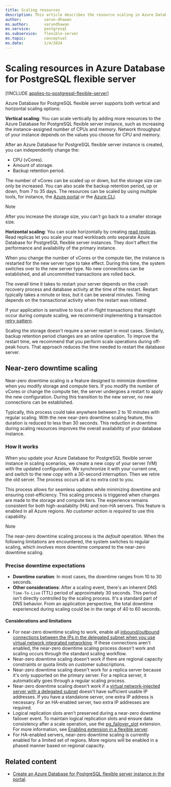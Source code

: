 ```yaml
---
title: Scaling resources
description: This article describes the resource scaling in Azure Database for PostgreSQL flexible server.
author:          varun-dhawan
ms.author:       varundhawan
ms.service:      postgresql
ms.subservice:   flexible-server
ms.topic:        conceptual
ms.date:         1/4/2024
---
```


# Scaling resources in Azure Database for PostgreSQL flexible server

[!INCLUDE [applies-to-postgresql-flexible-server](../includes/applies-to-postgresql-flexible-server.md)]

Azure Database for PostgreSQL flexible server supports both vertical and horizontal scaling options:

**Vertical scaling**: You can scale vertically by adding more resources to the Azure Database for PostgreSQL flexible server instance, such as increasing the instance-assigned number of CPUs and memory. Network throughput of your instance depends on the values you choose for CPU and memory.

After an Azure Database for PostgreSQL flexible server instance is created, you can independently change the:

- CPU (vCores).
- Amount of storage.
- Backup retention period.

The number of vCores can be scaled up or down, but the storage size can only be increased. You can also scale the backup retention period, up or down, from 7 to 35 days. The resources can be scaled by using multiple tools, for instance, the [Azure portal](./quickstart-create-server-portal.md) or the [Azure CLI](./quickstart-create-server-cli.md).

> [!NOTE]
> After you increase the storage size, you can't go back to a smaller storage size.

**Horizontal scaling**: You can scale horizontally by creating [read replicas](./concepts-read-replicas.md). Read replicas let you scale your read workloads onto separate Azure Database for PostgreSQL flexible server instances. They don't affect the performance and availability of the primary instance.

When you change the number of vCores or the compute tier, the instance is restarted for the new server type to take effect. During this time, the system switches over to the new server type. No new connections can be established, and all uncommitted transactions are rolled back. 

The overall time it takes to restart your server depends on the crash recovery process and database activity at the time of the restart. Restart typically takes a minute or less, but it can be several minutes. Timing depends on the transactional activity when the restart was initiated.

If your application is sensitive to loss of in-flight transactions that might occur during compute scaling, we recommend implementing a transaction [retry pattern](../single-server/concepts-connectivity.md#handling-transient-errors).

Scaling the storage doesn't require a server restart in most cases. Similarly, backup retention period changes are an online operation. To improve the restart time, we recommend that you perform scale operations during off-peak hours. That approach reduces the time needed to restart the database server.

## Near-zero downtime scaling

Near-zero downtime scaling is a feature designed to minimize downtime when you modify storage and compute tiers. If you modify the number of vCores or change the compute tier, the server undergoes a restart to apply the new configuration. During this transition to the new server, no new connections can be established.

Typically, this process could take anywhere between 2 to 10 minutes with regular scaling. With the new near-zero downtime scaling feature, this duration is reduced to less than 30 seconds. This reduction in downtime during scaling resources improves the overall availability of your database instance.

### How it works

When you update your Azure Database for PostgreSQL flexible server instance in scaling scenarios, we create a new copy of your server (VM) with the updated configuration. We synchronize it with your current one, and switch to the new copy with a 30-second interruption. Then we retire the old server. The process occurs all at no extra cost to you. 

This process allows for seamless updates while minimizing downtime and ensuring cost-efficiency. This scaling process is triggered when changes are made to the storage and compute tiers. The experience remains consistent for both high-availablity (HA) and non-HA servers. This feature is enabled in all Azure regions. *No customer action is required* to use this capability.

> [!NOTE]
> The near-zero downtime scaling process is the _default_ operation. When the following limitations are encountered, the system switches to regular scaling, which involves more downtime compared to the near-zero downtime scaling.

### Precise downtime expectations

* **Downtime curation**: In most cases, the downtime ranges from 10 to 30 seconds.
* **Other considerations**: After a scaling event, there's an inherent DNS `Time-To-Live` (TTL) period of approximately 30 seconds. This period isn't directly controlled by the scaling process. It's a standard part of DNS behavior. From an application perspective, the total downtime experienced during scaling could be in the range of 40 to 60 seconds.

#### Considerations and limitations

- For near-zero downtime scaling to work, enable all [inbound/outbound connections between the IPs in the delegated subnet when you use virtual network integrated networking](../flexible-server/concepts-networking-private.md#virtual-network-concepts). If these connections aren't enabled, the near-zero downtime scaling process doesn't work and scaling occurs through the standard scaling workflow.
- Near-zero downtime scaling doesn't work if there are regional capacity constraints or quota limits on customer subscriptions.
- Near-zero downtime scaling doesn't work for a replica server because it's only supported on the primary server. For a replica server, it automatically goes through a regular scaling process.
- Near-zero downtime scaling doesn't work if a [virtual network-injected server with a delegated subnet](../flexible-server/concepts-networking-private.md#virtual-network-concepts) doesn't have sufficient usable IP addresses. If you have a standalone server, one extra IP address is necessary. For an HA-enabled server, two extra IP addresses are required.
- Logical replication slots aren't preserved during a near-zero downtime failover event. To maintain logical replication slots and ensure data consistency after a scale operation, use the [pg_failover_slot](https://github.com/EnterpriseDB/pg_failover_slots) extension. For more information, see [Enabling extension in a flexible server](../flexible-server/concepts-extensions.md#pg_failover_slots-preview).
- For HA-enabled servers, near-zero downtime scaling is currently enabled for a limited set of regions. More regions will be enabled in a phased manner based on regional capacity.

## Related content

- [Create an Azure Database for PostgreSQL flexible server instance in the portal](how-to-manage-server-portal.md).

